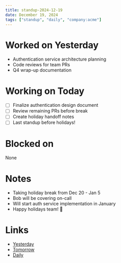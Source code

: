 ```yaml
---
title: standup-2024-12-19
date: December 19, 2024
tags: ["standup", "daily", "company:acme"]
---
```


# Worked on Yesterday

* Authentication service architecture planning
* Code reviews for team PRs
* Q4 wrap-up documentation

# Working on Today

* [ ] Finalize authentication design document
* [ ] Review remaining PRs before break
* [ ] Create holiday handoff notes
* [ ] Last standup before holidays!

# Blocked on

None

# Notes

* Taking holiday break from Dec 20 - Jan 5
* Bob will be covering on-call
* Will start auth service implementation in January
* Happy holidays team! 🎄

# Links

* [Yesterday](2024-12-18)
* [Tomorrow](2024-12-20)
* [Daily](../journal/2024-12-19)
